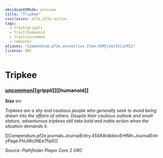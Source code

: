 ```yaml
---
obsidianUIMode: preview
title: "Tripkee"
cssclasses: pf2e,pf2e-action
tags:
  - trait/grippli
  - trait/humanoid
  - trait/uncommon
  - remaster
aliases: "Compendium.pf2e.ancestries.Item.hXM5jXezIki1cMI2"
license: ORC
---
```

# Tripkee

### [uncommon](uncommon "Uncommon Rarity Trait")[[grippli]][[humanoid]]



**Size** sm


_Tripkees are a shy and cautious people who generally seek to avoid being drawn into the affairs of others. Despite their cautious outlook and small stature, adventurous tripkees still take bold and noble action when the situation demands it._

[[Compendium.pf2e.journals.JournalEntry.45SK8rdbbxvEHfMn.JournalEntryPage.FhIJtKcINEe7fipX]]

*Source: Pathfinder Player Core 2*
*ORC*